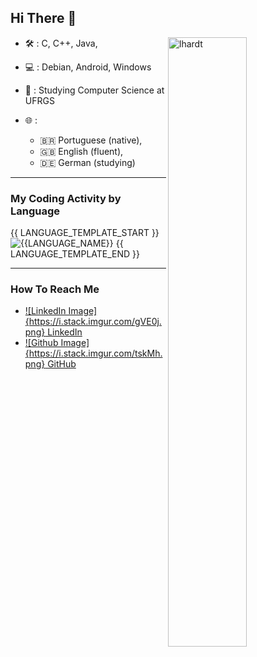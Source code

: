 ## Hi There :wave:

<img align="right" width="50%" src="https://github-readme-stats.vercel.app/api?username=lhardt&show_icons=true&theme=gotham" alt="lhardt">

- :hammer_and_wrench: : C, C++, Java,

- :computer: : Debian, Android, Windows

- :seedling: : Studying Computer Science at UFRGS  	

- :globe_with_meridians: :
	-	:brazil: Portuguese (native),
	-	:uk: English (fluent),
	-	:de: German (studying)

---

### My Coding Activity by Language

{{ LANGUAGE_TEMPLATE_START }}
![{{LANGUAGE_NAME}}](https://img.shields.io/static/v1?style=flat-square&label=%E2%A0%80&color=555&labelColor={{LANGUAGE_COLOR:uri}}&message={{LANGUAGE_NAME:uri}}%EF%B8%B1{{LANGUAGE_PERCENT:uri}}%25) {{ LANGUAGE_TEMPLATE_END }}

---

### How To Reach Me

- [![LinkedIn Image]{https://i.stack.imgur.com/gVE0j.png} LinkedIn](https://www.linkedin.com/in/l%C3%A9o-h-19a468120/)
- [![Github Image]{https://i.stack.imgur.com/tskMh.png} GitHub ](https://github.com/lhardt/)
